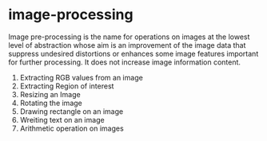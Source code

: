 # image-processing

Image pre-processing is the name for operations on images at the lowest level of abstraction whose aim is an improvement of the image data that suppress undesired distortions or enhances some image features important for further processing. It does not increase image information content.

1. Extracting RGB values from an image
2. Extracting Region of interest
3. Resizing an Image
4. Rotating the image
5. Drawing rectangle on an image
6. Wreiting text on an image
7. Arithmetic operation on images
